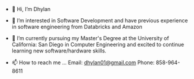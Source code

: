- 👋 Hi, I’m Dhylan 
- 👀 I’m interested in Software Development and have previous experience in software engineering from Databricks and Amazon
- 🌱 I’m currently pursuing my Master's Degree at the University of California: San Diego in Computer Engineering and excited to continue learning new software/hardware skills. 

- 📫 How to reach me ...
 Email: dhylan01@gmail.com
 Phone: 858-964-8611
<!---
dhylan01/dhylan01 is a ✨ special ✨ repository because its `README.md` (this file) appears on your GitHub profile.
You can click the Preview link to take a look at your changes.
--->
